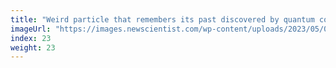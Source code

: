 ```yaml
---
title: "Weird particle that remembers its past discovered by quantum computer"
imageUrl: "https://images.newscientist.com/wp-content/uploads/2023/05/09132812/SEI_154691542.jpg?width=600"
index: 23
weight: 23
---
```

